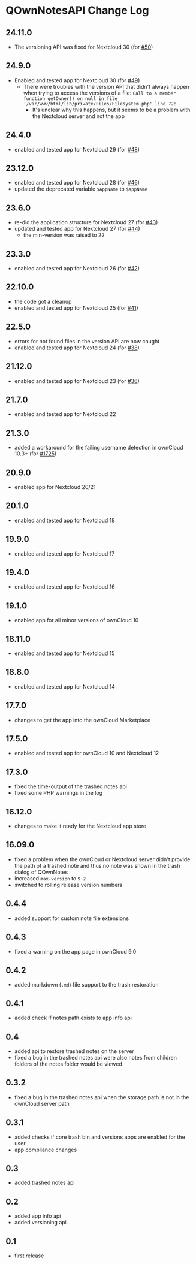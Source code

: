 # QOwnNotesAPI Change Log

## 24.11.0
- The versioning API was fixed for Nextcloud 30 (for [#50](https://github.com/pbek/qownnotesapi/issues/50))

## 24.9.0
- Enabled and tested app for Nextcloud 30 (for [#49](https://github.com/pbek/qownnotesapi/issues/49))
  - There were troubles with the version API that didn't always happen when trying to access the versions of a file:
    `Call to a member function getOwner() on null in file '/var/www/html/lib/private/Files/Filesystem.php' line 728`
    - It's unclear why this happens, but it seems to be a problem with the Nextcloud server and not the app

## 24.4.0
- enabled and tested app for Nextcloud 29 (for [#48](https://github.com/pbek/qownnotesapi/issues/48))

## 23.12.0
- enabled and tested app for Nextcloud 28 (for [#46](https://github.com/pbek/qownnotesapi/issues/46))
- updated the deprecated variable `$AppName` to `$appName`

## 23.6.0
- re-did the application structure for Nextcloud 27 (for [#43](https://github.com/pbek/qownnotesapi/issues/43))
- updated and tested app for Nextcloud 27 (for [#44](https://github.com/pbek/qownnotesapi/issues/44))
  - the min-version was raised to 22

## 23.3.0
- enabled and tested app for Nextcloud 26 (for [#42](https://github.com/pbek/qownnotesapi/issues/42))

## 22.10.0
- the code got a cleanup
- enabled and tested app for Nextcloud 25 (for [#41](https://github.com/pbek/qownnotesapi/issues/41))

## 22.5.0
- errors for not found files in the version API are now caught
- enabled and tested app for Nextcloud 24 (for [#38](https://github.com/pbek/qownnotesapi/issues/38))

## 21.12.0
- enabled and tested app for Nextcloud 23 (for [#36](https://github.com/pbek/qownnotesapi/issues/36))

## 21.7.0
- enabled and tested app for Nextcloud 22

## 21.3.0
- added a workaround for the failing username detection in ownCloud 10.3+
  (for [#1725](https://github.com/pbek/QOwnNotes/issues/1725))

## 20.9.0
- enabled app for Nextcloud 20/21

## 20.1.0
- enabled and tested app for Nextcloud 18

## 19.9.0
- enabled and tested app for Nextcloud 17

## 19.4.0
- enabled and tested app for Nextcloud 16

## 19.1.0
- enabled app for all minor versions of ownCloud 10

## 18.11.0
- enabled and tested app for Nextcloud 15

## 18.8.0
- enabled and tested app for Nextcloud 14

## 17.7.0
- changes to get the app into the ownCloud Marketplace

## 17.5.0
- enabled and tested app for ownCloud 10 and Nextcloud 12

## 17.3.0
- fixed the time-output of the trashed notes api
- fixed some PHP warnings in the log

## 16.12.0
- changes to make it ready for the Nextcloud app store

## 16.09.0
- fixed a problem when the ownCloud or Nextcloud server didn't provide the path
  of a trashed note and thus no note was shown in the trash dialog of QOwnNotes
- increased `max-version` to `9.2`
- switched to rolling release version numbers

## 0.4.4
- added support for custom note file extensions

## 0.4.3
- fixed a warning on the app page in ownCloud 9.0

## 0.4.2
- added markdown (`.md`) file support to the trash restoration

## 0.4.1
- added check if notes path exists to app info api 

## 0.4
- added api to restore trashed notes on the server
- fixed a bug in the trashed notes api were also notes from children folders of the notes folder would be viewed 

## 0.3.2
- fixed a bug in the trashed notes api when the storage path is not in the ownCloud server path

## 0.3.1
- added checks if core trash bin and versions apps are enabled for the user
- app compliance changes

## 0.3
- added trashed notes api

## 0.2
- added app info api
- added versioning api

## 0.1
- first release
